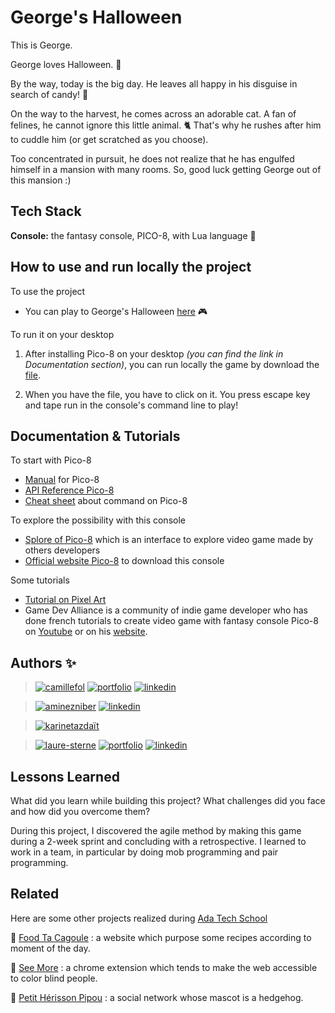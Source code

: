 # George's Halloween

This is George.

George loves Halloween. 🎃

By the way, today is the big day. He leaves all happy in his disguise in search of candy! 🍬

On the way to the harvest, he comes across an adorable cat. A fan of felines, he cannot ignore this little animal. 🐈 That's why he rushes after him to cuddle him (or get scratched as you choose). 

Too concentrated in pursuit, he does not realize that he has engulfed himself in a mansion with many rooms. So, good luck getting George out of this mansion :)

## Tech Stack

**Console:** the fantasy console, PICO-8, with Lua language 👾

## How to use and run locally the project

To use the project
- You can play to George's Halloween [here](https://617a5ee9c2577f51f1f05d38--sleepy-ritchie-a3943f.netlify.app/) 🎮

To run it on your desktop
  1. After installing Pico-8 on your desktop *(you can find the link in Documentation section)*, you can run locally the game by download the [file](https://drive.google.com/drive/folders/1dZ2S22AbVgi6Q32kzxv3iv5y1cAbgFrN?usp=sharing).

  2. When you have the file, you have to click on it. You press escape key and tape run in the console's command line to play!

    
## Documentation & Tutorials

To start with Pico-8
- [Manual](https://www.lexaloffle.com/dl/docs/pico-8_manual.html) for Pico-8
- [API Reference Pico-8](https://pico-8.fandom.com/wiki/APIReference)
- [Cheat sheet](https://www.lexaloffle.com/bbs/files/16585/PICO-8_Cheat-Sheet_0-9-2.png) about command on Pico-8

To explore the possibility with this console
- [Splore of Pico-8](https://pico-8.fandom.com/wiki/Splore) which is an interface to explore video game made by others developers
- [Official website Pico-8](https://www.lexaloffle.com/pico-8.php) to download this console

Some tutorials
- [Tutorial on Pixel Art](https://saint11.org/blog/pixel-art-tutorials/)
- Game Dev Alliance is a community of indie game developer who has done french tutorials to create video game with fantasy console Pico-8 on [Youtube](https://www.youtube.com/watch?v=YXbR0eqPoAw&ab_channel=GameDevAlliance) or on his [website](https://fairedesjeux.fr/pico-8/).

## Authors ✨

> [![camillefol](https://img.shields.io/badge/camille_fol-000?style=for-the-badge&logo=github&logoColor=white)](https://github.com/Ekhinox)
> [![portfolio](https://img.shields.io/badge/portfolio-26C200?style=for-the-badge&logo=ko-fi&logoColor=white)](https://relieved-pea-c87.notion.site/Camille-FOL-Portfolio-ead192e2d1164399a15846c2ce0f4a05)
> [![linkedin](https://img.shields.io/badge/linkedin-0A66C2?style=for-the-badge&logo=linkedin&logoColor=white)](https://www.linkedin.com/in/camille-fol/)

> [![aminezniber](https://img.shields.io/badge/amine_zniber-000?style=for-the-badge&logo=github&logoColor=white)](https://github.com/zniberfr)
> [![linkedin](https://img.shields.io/badge/linkedin-0A66C2?style=for-the-badge&logo=linkedin&logoColor=white)](https://www.linkedin.com/in/amine-zniber-896908231/)

> [![karinetazdaït](https://img.shields.io/badge/karine_tazdaït-000?style=for-the-badge&logo=github&logoColor=white)](https://github.com/karinetzdt)

> [![laure-sterne](https://img.shields.io/badge/laure_sterne-000?style=for-the-badge&logo=github&logoColor=white)](https://github.com/laure-sterne)
> [![portfolio](https://img.shields.io/badge/portfolio-26C200?style=for-the-badge&logo=ko-fi&logoColor=white)]()
> [![linkedin](https://img.shields.io/badge/linkedin-0A66C2?style=for-the-badge&logo=linkedin&logoColor=white)](https://www.linkedin.com/in/laure-sterne-3729a5144/)


## Lessons Learned

What did you learn while building this project? What challenges did you face and how did you overcome them?

During this project, I discovered the agile method by making this game during a 2-week sprint and concluding with a retrospective. I learned to work in a team, in particular by doing mob programming and pair programming.

## Related

Here are some other projects realized during [Ada Tech School](https://adatechschool.fr/)

  🍲 [Food Ta Cagoule](https://github.com/laure-sterne/foodTaCagoule) : a website which purpose some recipes according to moment of the day.

  🌈 [See More](https://github.com/laure-sterne/seeMore) : a chrome extension which tends to make the web accessible to color blind people.

  🦔 [Petit Hérisson Pipou](https://github.com/laure-sterne/petitHerissonPipou) : a social network whose mascot is a hedgehog.  

